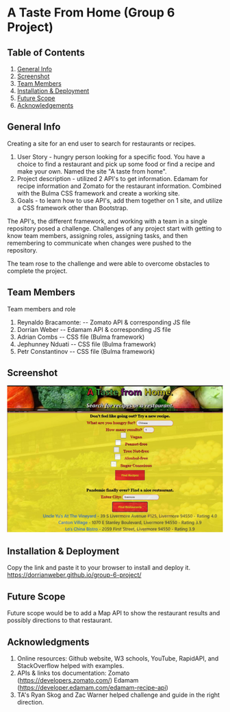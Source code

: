 # A Taste From Home (Group 6 Project)

## Table of Contents
1. [General Info](#general-info)
2. [Screenshot](##Screenshot)
3. [Team Members](##Team-members)
4. [Installation & Deployment](##Installation-Deployment)
5. [Future Scope](##Future_scope)
6. [Acknowledgements](##Acknowledgements)

## General Info

Creating a site for an end user to search for restaurants or recipes.

1. User Story - hungry person looking for a specific food. You have a choice to find a restaurant and pick up some food or find a recipe and make your own. Named the site "A taste from home".
2. Project description - utilized 2 API's to get information. Edamam for recipe information and Zomato for the restaurant information. Combined with the Bulma CSS framework and create a working site.
3. Goals - to learn how to use API's, add them together on 1 site, and utilize a CSS framework other than Bootstrap.

The API's, the different framework, and working with a team in a single repository posed a challenge. Challenges of any project start with getting to know team members, assigning roles, assigning tasks, and then remembering to communicate when changes were pushed to the repository. 

The team rose to the challenge and were able to overcome obstacles to complete the project.

## Team Members

Team members and role
1. Reynaldo Bracamonte: -- Zomato API & corresponding JS file
2. Dorrian Weber -- Edamam API & corresponding JS file
3. Adrian Combs -- CSS file (Bulma framework)
4. Jephunney Nduati -- CSS file (Bulma framework)
5. Petr Constantinov -- CSS file (Bulma framework)

<!-- UPDATE SCREENSHOT BEFORE SUBMITTING -->
## Screenshot
![screenshot of working application](./assets/Images/A-taste-from-home.JPG)

## Installation & Deployment
Copy the link and paste it to your browser to install and deploy it. 
https://dorrianweber.github.io/group-6-project/

## Future Scope
Future scope would be to add a Map API to show the restaurant results and possibly directions to that restaurant.  

## Acknowledgments
1. Online resources: Github website, W3 schools, YouTube, RapidAPI, and StackOverflow helped with examples.
2. APIs & links tos documentation: Zomato (https://developers.zomato.com/) Edamam (https://developer.edamam.com/edamam-recipe-api)
3. TA's Ryan Skog and Zac Warner helped challenge and guide in the right direction.